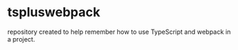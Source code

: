 # tspluswebpack
repository created to help remember how to use TypeScript and webpack in a project.
